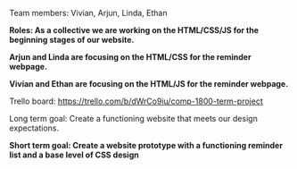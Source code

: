 Team members: Vivian, Arjun, Linda, Ethan

**Roles: As a collective we are working on the HTML/CSS/JS for the beginning stages of our website.**

**Arjun and Linda are focusing on the HTML/CSS for the reminder webpage.**

**Vivian and Ethan are focusing on the HTML/JS for the reminder webpage.**

Trello board: https://trello.com/b/dWrCo9iu/comp-1800-term-project

Long term goal: Create a functioning website that meets our design expectations.

**Short term goal: Create a website prototype with a functioning reminder list and a base level of CSS design**